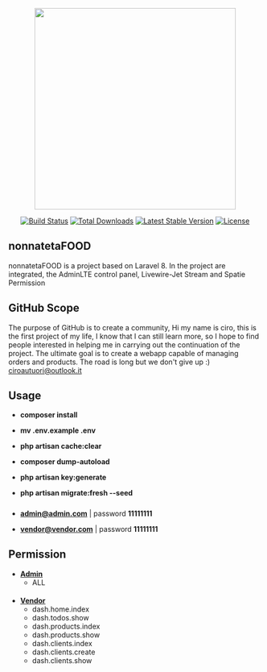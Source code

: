 <p align="center"><a href="https://laravel.com" target="_blank"><img src="https://raw.githubusercontent.com/laravel/art/master/logo-lockup/5%20SVG/2%20CMYK/1%20Full%20Color/laravel-logolockup-cmyk-red.svg" width="400"></a></p>

<p align="center">
<a href="https://travis-ci.org/laravel/framework"><img src="https://travis-ci.org/laravel/framework.svg" alt="Build Status"></a>
<a href="https://packagist.org/packages/laravel/framework"><img src="https://img.shields.io/packagist/dt/laravel/framework" alt="Total Downloads"></a>
<a href="https://packagist.org/packages/laravel/framework"><img src="https://img.shields.io/packagist/v/laravel/framework" alt="Latest Stable Version"></a>
<a href="https://packagist.org/packages/laravel/framework"><img src="https://img.shields.io/packagist/l/laravel/framework" alt="License"></a>
</p>

## nonnatetaFOOD

nonnatetaFOOD is a project based on Laravel 8.
In the project are integrated,
the AdminLTE control panel,
Livewire-Jet Stream
and Spatie Permission

## GitHub Scope

The purpose of GitHub is to create a community,
Hi my name is ciro, this is the first project of my life, I know that I can still learn more, so I hope to find people interested in helping me in carrying out the continuation of the project.
The ultimate goal is to create a webapp capable of managing orders and products.
The road is long but we don't give up :)
ciroautuori@outlook.it

## Usage

-   **composer install**

-   **mv .env.example .env**

-   **php artisan cache:clear**

-   **composer dump-autoload**

-   **php artisan key:generate**

-   **php artisan migrate:fresh --seed**

#####

-   **admin@admin.com** | password **11111111**

-   **vendor@vendor.com** | password **11111111**

## Permission

-   **[Admin]('https://vehikl.com/')**  
    - ALL

####

-   **[Vendor]('https://vehikl.com/')**
    - dash.home.index
    - dash.todos.show
    - dash.products.index
    - dash.products.show
    - dash.clients.index
    - dash.clients.create
    - dash.clients.show
